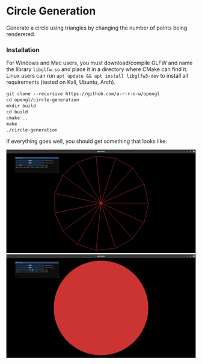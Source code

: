# Circle Generation

Generate a circle using triangles by changing the number of points being renderered.

### Installation

For Windows and Mac users, you must download/compile GLFW and name the library `libglfw.so` and place it in a directory where CMake can find it. Linux users can run `apt update && apt install libglfw3-dev` to install all requirements (tested on Kali, Ubuntu, Arch).

```
git clone --recursive https://github.com/a-r-r-o-w/opengl
cd opengl/circle-generation
mkdir build
cd build
cmake ..
make
./circle-generation
```

If everything goes well, you should get something that looks like:

![circle-1.png](./images/circle-1.png)
![circle-2.png](./images/circle-2.png)

